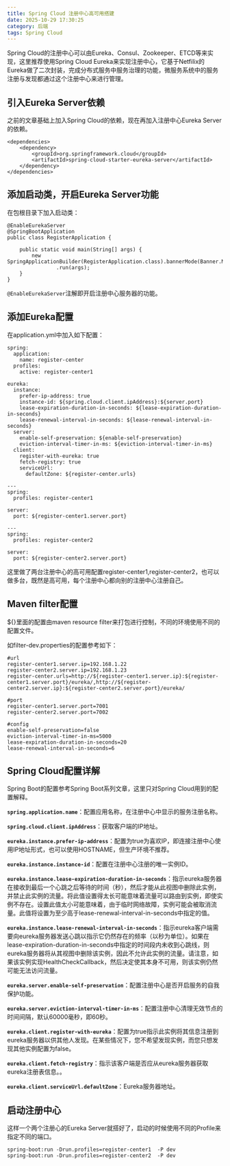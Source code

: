 ```yaml
---
title: Spring Cloud 注册中心高可用搭建
date: 2025-10-29 17:30:25
category: 后端
tags: Spring Cloud
---
```


Spring Cloud的注册中心可以由Eureka、Consul、Zookeeper、ETCD等来实现，这里推荐使用Spring Cloud Eureka来实现注册中心，它基于Netfilix的Eureka做了二次封装，完成分布式服务中服务治理的功能，微服务系统中的服务注册与发现都通过这个注册中心来进行管理。

## 引入Eureka Server依赖

之前的文章基础上加入Spring Cloud的依赖，现在再加入注册中心Eureka Server的依赖。


```
<dependencies>
	<dependency>
		<groupId>org.springframework.cloud</groupId>
		<artifactId>spring-cloud-starter-eureka-server</artifactId>
	</dependency>
</dependencies>
```

	
## 添加启动类，开启Eureka Server功能

在包根目录下加入启动类：

```
@EnableEurekaServer
@SpringBootApplication
public class RegisterApplication {

	public static void main(String[] args) {
		new SpringApplicationBuilder(RegisterApplication.class).bannerMode(Banner.Mode.LOG)
				.run(args);
	}
}
```

`@EnableEurekaServer`注解即开启注册中心服务器的功能。

## 添加Eureka配置

在application.yml中加入如下配置：


```
spring: 
  application: 
    name: register-center
  profiles: 
    active: register-center1
    
eureka:
  instance: 
    prefer-ip-address: true
    instance-id: ${spring.cloud.client.ipAddress}:${server.port}
    lease-expiration-duration-in-seconds: ${lease-expiration-duration-in-seconds}
    lease-renewal-interval-in-seconds: ${lease-renewal-interval-in-seconds}
  server: 
    enable-self-preservation: ${enable-self-preservation}  
    eviction-interval-timer-in-ms: ${eviction-interval-timer-in-ms}
  client:
    register-with-eureka: true
    fetch-registry: true
    serviceUrl: 
      defaultZone: ${register-center.urls}
      
---  
spring: 
  profiles: register-center1
      
server: 
  port: ${register-center1.server.port}
      
---
spring: 
  profiles: register-center2
  
server: 
  port: ${register-center2.server.port}
```

这里做了两台注册中心的高可用配置register-center1,register-center2，也可以做多台，既然是高可用，每个注册中心都向别的注册中心注册自己。

## Maven filter配置

${}里面的配置由maven resource filter来打包进行控制，不同的环境使用不同的配置文件。

如filter-dev.properties的配置参考如下：

```
#url
register-center1.server.ip=192.168.1.22
register-center2.server.ip=192.168.1.23
register-center.urls=http://${register-center1.server.ip}:${register-center1.server.port}/eureka/,http://${register-center2.server.ip}:${register-center2.server.port}/eureka/

#port
register-center1.server.port=7001
register-center2.server.port=7002
      
#config
enable-self-preservation=false
eviction-interval-timer-in-ms=5000
lease-expiration-duration-in-seconds=20
lease-renewal-interval-in-seconds=6
```
    
## Spring Cloud配置详解

Spring Boot的配置参考Spring Boot系列文章，这里只对Spring Cloud用到的配置解释。

**`spring.application.name`**：配置应用名称，在注册中心中显示的服务注册名称。

**`spring.cloud.client.ipAddress`**：获取客户端的IP地址。

**`eureka.instance.prefer-ip-address`**：配置为true为喜欢IP，即连接注册中心使用IP地址形式，也可以使用HOSTNAME，但生产环境不推荐。


**`eureka.instance.instance-id`**：配置在注册中心注册的唯一实例ID。


**`eureka.instance.lease-expiration-duration-in-seconds`**：指示eureka服务器在接收到最后一个心跳之后等待的时间（秒），然后才能从此视图中删除此实例，并禁止此实例的流量。将此值设置得太长可能意味着流量可以路由到实例，即使实例不存在。设置此值太小可能意味着，由于临时网络故障，实例可能会被取消流量。此值将设置为至少高于lease-renewal-interval-in-seconds中指定的值。

**`eureka.instance.lease-renewal-interval-in-seconds`**：指示eureka客户端需要向eureka服务器发送心跳以指示它仍然存在的频率（以秒为单位）。如果在lease-expiration-duration-in-seconds中指定的时间段内未收到心跳线，则eureka服务器将从其视图中删除该实例，因此不允许此实例的流量。请注意，如果该实例实现HealthCheckCallback，然后决定使其本身不可用，则该实例仍然可能无法访问流量。

**`eureka.server.enable-self-preservation`**：配置注册中心是否开启服务的自我保护功能。

**`eureka.server.eviction-interval-timer-in-ms`**：配置注册中心清理无效节点的时间间隔，默认60000毫秒，即60秒。


**`eureka.client.register-with-eureka`**：配置为true指示此实例将其信息注册到eureka服务器以供其他人发现。在某些情况下，您不希望发现实例，而您只想发现其他实例配置为false。

**`eureka.client.fetch-registry`**：指示该客户端是否应从eureka服务器获取eureka注册表信息。。

**`eureka.client.serviceUrl.defaultZone`**：Eureka服务器地址。


## 启动注册中心

这样一个两个注册心的Eureka Server就搭好了，启动的时候使用不同的Profile来指定不同的端口。

```
spring-boot:run -Drun.profiles=register-center1  -P dev
spring-boot:run -Drun.profiles=register-center2  -P dev
```

